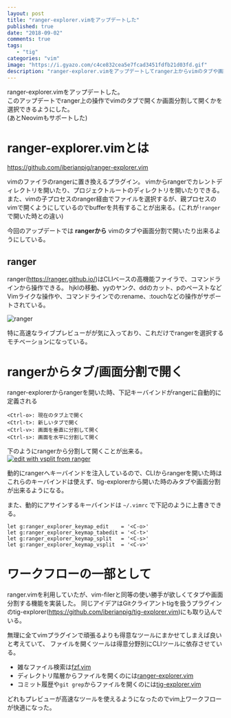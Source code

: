 ```yaml
---
layout: post
title: "ranger-explorer.vimをアップデートした"
published: true
date: "2018-09-02"
comments: true
tags: 
   - "tig"
categories: "vim"
image: "https://i.gyazo.com/c4ce832cea5e7fcad3451fdfb21d03fd.gif"
description: "ranger-explorer.vimをアップデートしてranger上からvimのタブや画面分割で開けるようした"
---
```


ranger-explorer.vimをアップデートした。  
このアップデートでranger上の操作でvimのタブで開くか画面分割して開くかを選択できるようにした。  
(あとNeovimもサポートした)


# ranger-explorer.vimとは

https://github.com/iberianpig/ranger-explorer.vim

vimのファイラのrangerに置き換えるプラグイン。
vimからrangerでカレントディレクトリを開いたり、プロジェクトルートのディレクトリを開いたりできる。
また、vimの子プロセスのranger経由でファイルを選択するが、親プロセスのvimで開くようにしているのでbufferを共有することが出来る。(これが`!ranger`で開いた時との違い)


今回のアップデートでは __rangerから__ vimのタブや画面分割で開いたり出来るようにしている。


## ranger
ranger(https://ranger.github.io/)はCLIベースの高機能ファイラで、コマンドラインから操作できる。
hjklの移動、yyのヤンク、ddのカット、pのペーストなどVimライクな操作や、コマンドラインでの:rename、:touchなどの操作がサポートされている。

![ranger](https://ranger.github.io/screenshots/screenshot0.png)

特に高速なライブプレビューがが気に入っており、これだけでrangerを選択するモチベーションになっている。

# rangerからタブ/画面分割で開く

ranger-explorerからrangerを開いた時、下記キーバインドがrangerに自動的に定義される

```
<Ctrl-o>: 現在のタブ上で開く
<Ctrl-t>: 新しいタブで開く
<Ctrl-v>: 画面を垂直に分割して開く
<Ctrl-s>: 画面を水平に分割して開く
```

下のようにrangerから分割して開くことが出来る。
[![edit with vsplit from ranger](https://i.gyazo.com/c4ce832cea5e7fcad3451fdfb21d03fd.gif)](https://gyazo.com/c4ce832cea5e7fcad3451fdfb21d03fd)

動的にrangerへキーバインドを注入しているので、CLIからrangerを開いた時はこれらのキーバインドは使えず、tig-explorerから開いた時のみタブや画面分割が出来るようになる。

また、動的にアサインするキーバインドは `~/.vimrc` で下記のように上書きできる。

```vim
let g:ranger_explorer_keymap_edit    = '<C-o>'
let g:ranger_explorer_keymap_tabedit = '<C-t>'
let g:ranger_explorer_keymap_split   = '<C-s>'
let g:ranger_explorer_keymap_vsplit  = '<C-v>'
```

# ワークフローの一部として
ranger.vimを利用していたが、vim-filerと同等の使い勝手が欲しくてタブや画面分割する機能を実装した。
同じアイデアはGitクライアントtigを扱うプラグインのtig-explorer(https://github.com/iberianpig/tig-explorer.vim)にも取り込んでいる。


無理に全てvimプラグインで頑張るよりも得意なツールにまかせてしまえば良いと考えていて、
ファイルを開くツールは得意分野別にCLIツールに依存させている。

* 雑なファイル検索は[fzf.vim](https://github.com/junegunn/fzf.vim/)
* ディレクトリ階層からファイルを開くのには[ranger-explorer.vim](https://github.com/iberianpig/ranger-explorer.vim)
* コミット履歴や`git grep`からファイルを開くのには[tig-explorer.vim](https://github.com/iberianpig/tig-explorer.vim)

どれもプレビューが高速なツールを使えるようになったのでvim上ワークフローが快適になった。
